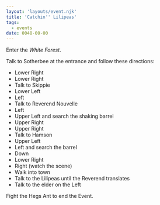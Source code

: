 ```yaml
---
layout: 'layouts/event.njk'
title: 'Catchin'' Lilipeas'
tags:
  - events
date: 0048-00-00
---
```

Enter the *White Forest*.

Talk to Sotherbee at the entrance and follow these directions:

* Lower Right
* Lower Right
* Talk to Skippie
* Lower Left
* Left
* Talk to Reverend Nouvelle
* Left
* Upper Left and search the shaking barrel
* Upper Right
* Upper Right
* Talk to Hamson
* Upper Left
* Left and search the barrel
* Down
* Lower Right
* Right (watch the scene)
* Walk into town
* Talk to the Lilipeas until the Reverend translates
* Talk to the elder on the Left

Fight the Hegs Ant to end the Event.